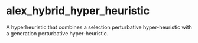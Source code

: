 # alex_hybrid_hyper_heuristic
A hyperheuristic that combines a selection perturbative hyper-heuristic with a generation perturbative hyper-heuristic.
